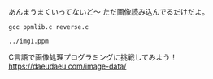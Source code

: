 

あんまうまくいってないど〜
ただ画像読み込んでるだけだよ。


```
gcc ppmlib.c reverse.c

../img1.ppm
```

C言語で画像処理プログラミングに挑戦してみよう！
https://daeudaeu.com/image-data/


